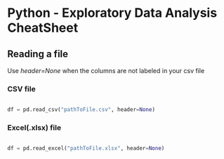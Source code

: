 # Python - Exploratory Data Analysis CheatSheet

## Reading a file
Use _header=None_ when the columns are not labeled in your csv file
### CSV file
```python

df = pd.read_csv("pathToFile.csv", header=None)

```

### Excel(.xlsx) file

```python

df = pd.read_excel("pathToFile.xlsx", header=None)

```
